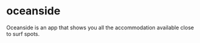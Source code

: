 # oceanside
Oceanside is an app that shows you all the accommodation available close to surf spots.
